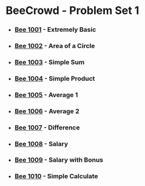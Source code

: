 # BeeCrowd - Problem Set 1

- ### [Bee 1001](https://judge.beecrowd.com/en/problems/view/1001) - Extremely Basic

- ### [Bee 1002](https://judge.beecrowd.com/en/problems/view/1002) - Area of a Circle

- ### [Bee 1003](https://judge.beecrowd.com/en/problems/view/1003) - Simple Sum

- ### [Bee 1004](https://judge.beecrowd.com/en/problems/view/1004) - Simple Product

- ### [Bee 1005](https://judge.beecrowd.com/en/problems/view/1005) - Average 1

- ### [Bee 1006](https://judge.beecrowd.com/en/problems/view/1006) - Average 2

- ### [Bee 1007](https://judge.beecrowd.com/en/problems/view/1007) - Difference

- ### [Bee 1008](https://judge.beecrowd.com/en/problems/view/1008) - Salary

- ### [Bee 1009](https://judge.beecrowd.com/en/problems/view/1009) - Salary with Bonus

- ### [Bee 1010](https://judge.beecrowd.com/en/problems/view/1010) - Simple Calculate